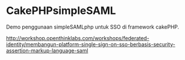 CakePHPsimpleSAML
=================

Demo penggunaan simpleSAMLphp untuk SSO di framework cakePHP.

http://workshop.openthinklabs.com/workshops/federated-identity/membangun-platform-single-sign-on-sso-berbasis-security-assertion-markup-language-saml
